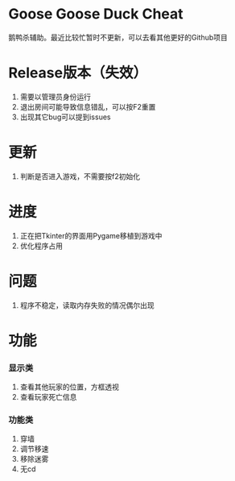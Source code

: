 # Goose Goose Duck Cheat

鹅鸭杀辅助。最近比较忙暂时不更新，可以去看其他更好的Github项目

# Release版本（失效）

1. 需要以管理员身份运行
2. 退出房间可能导致信息错乱，可以按F2重置
3. 出现其它bug可以提到issues

# 更新

1. 判断是否进入游戏，不需要按f2初始化

# 进度

1. 正在把Tkinter的界面用Pygame移植到游戏中
2. 优化程序占用

# 问题

1. 程序不稳定，读取内存失败的情况偶尔出现

# 功能

### 显示类

1. 查看其他玩家的位置，方框透视
2. 查看玩家死亡信息

### 功能类

1. 穿墙
2. 调节移速
3. 移除迷雾
4. 无cd
